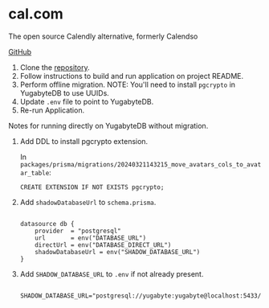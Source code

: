 # cal.com

The open source Calendly alternative, formerly Calendso

[GitHub](https://github.com/calcom/cal.com)

1. Clone the [repository](https://github.com/calcom/cal.com).
2. Follow instructions to build and run application on project README.
3. Perform offline migration.
   NOTE: You'll need to install `pgcrypto` in YugabyteDB to use UUIDs.
4. Update `.env` file to point to YugabyteDB.
5. Re-run Application.

Notes for running directly on YugabyteDB without migration.

1. Add DDL to install pgcrypto extension.

   In `packages/prisma/migrations/20240321143215_move_avatars_cols_to_avatar_table`:

   ```
   CREATE EXTENSION IF NOT EXISTS pgcrypto;
   ```

2. Add `shadowDatabaseUrl` to `schema.prisma`.

   ```

   datasource db {
       provider  = "postgresql"
       url       = env("DATABASE_URL")
       directUrl = env("DATABASE_DIRECT_URL")
       shadowDatabaseUrl = env("SHADOW_DATABASE_URL")
   }

   ```

3. Add `SHADOW_DATABASE_URL` to `.env` if not already present.

   ```

   SHADOW_DATABASE_URL="postgresql://yugabyte:yugabyte@localhost:5433/calendso_shadow"

   ```

